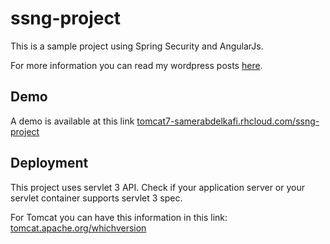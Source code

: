 # ssng-project
This is a sample project using Spring Security and AngularJs.

For more information you can read my wordpress posts <a href="https://samerabdelkafi.wordpress.com/2016/01/25/secure-angularjs-application-with-spring-security" target="_blank" >here</a>.

<h2>Demo</h2>
A demo is available at this link <a target="_blank" href="http://tomcat7-samerabdelkafi.rhcloud.com/ssng-project">tomcat7-samerabdelkafi.rhcloud.com/ssng-project</a>

<h2>Deployment</h2>
This project uses servlet 3 API. Check if your application server or your servlet container supports servlet 3 spec. 

For Tomcat you can have this information in this link: <a href="http://tomcat.apache.org/whichversion" > tomcat.apache.org/whichversion </a> 

